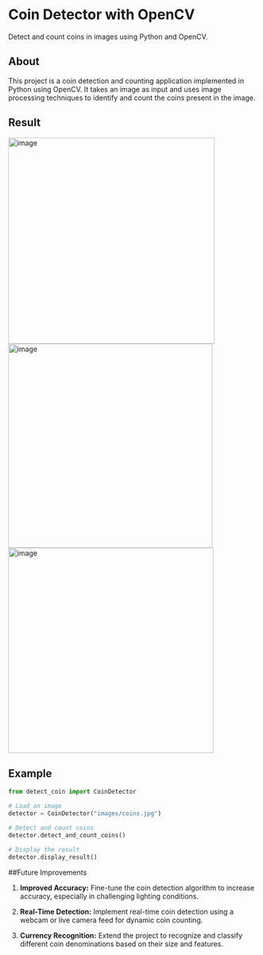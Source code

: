 # Coin Detector with OpenCV

Detect and count coins in images using Python and OpenCV.

## About

This project is a coin detection and counting application implemented in Python using OpenCV. It takes an image as input and uses image processing techniques to identify and count the coins present in the image.

## Result

<img width="415" alt="image" src="https://github.com/dkim7405/CoinDetector/assets/122648295/ecb2c8e1-20ae-458c-b66d-3d5e27c880f8">

<img width="411" alt="image" src="https://github.com/dkim7405/CoinDetector/assets/122648295/4d0316f5-01be-4a37-930b-c913dd5fae28">

<img width="413" alt="image" src="https://github.com/dkim7405/CoinDetector/assets/122648295/93e5afcf-35e7-4922-8540-20c1f5fb85d4">

## Example

```python
from detect_coin import CoinDetector

# Load an image
detector = CoinDetector("images/coins.jpg")

# Detect and count coins
detector.detect_and_count_coins()

# Display the result
detector.display_result()
```

##Future Improvements

1. **Improved Accuracy:** Fine-tune the coin detection algorithm to increase accuracy, especially in challenging lighting conditions.

2. **Real-Time Detection:** Implement real-time coin detection using a webcam or live camera feed for dynamic coin counting.

3. **Currency Recognition:** Extend the project to recognize and classify different coin denominations based on their size and features.

